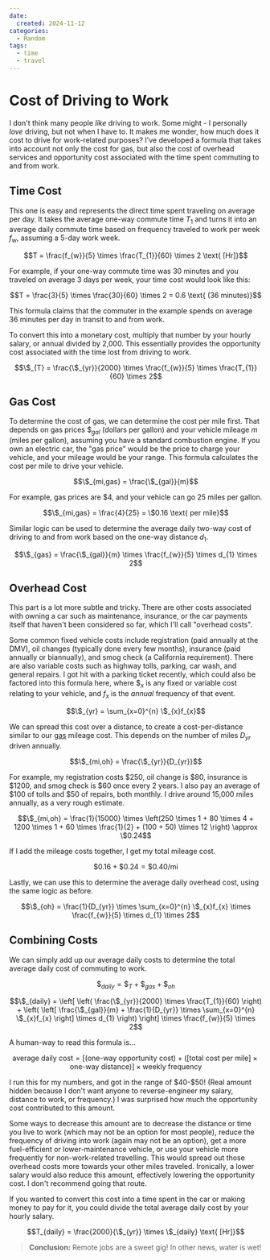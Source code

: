 ```yaml
---
date:
  created: 2024-11-12
categories:
  - Random
tags:
  - time
  - travel
---
```

# Cost of Driving to Work

I don't think many people *like* driving to work. Some might - I personally *love* driving, but not when I have to. It makes me wonder, how much does it cost to drive for work-related purposes? I've developed a formula that takes into account not only the cost for gas, but also the cost of overhead services and opportunity cost associated with the time spent commuting to and from work.

<!-- more -->

## Time Cost

This one is easy and represents the direct time spent traveling on average per day. It takes the average one-way commute time $T_{1}$ and turns it into an average daily commute time based on frequency traveled to work per week $f_{w}$, assuming a 5-day work week.

$$T = \frac{f_{w}}{5} \times \frac{T_{1}}{60} \times 2 \text{ [Hr]}$$

For example, if your one-way commute time was 30 minutes and you traveled on average 3 days per week, your time cost would look like this:

$$T = \frac{3}{5} \times \frac{30}{60} \times 2 = 0.6 \text{ (36 minutes)}$$

This formula claims that the commuter in the example spends on average 36 minutes per day in transit to and from work.

To convert this into a monetary cost, multiply that number by your hourly salary, or annual divided by 2,000. This essentially provides the opportunity cost associated with the time lost from driving to work.

$$\$_{T} = \frac{\$_{yr}}{2000} \times \frac{f_{w}}{5} \times \frac{T_{1}}{60} \times 2$$

## Gas Cost

To determine the cost of gas, we can determine the cost per mile first. That depends on gas prices $\$_{gal}$ (dollars per gallon) and your vehicle mileage $m$ (miles per gallon), assuming you have a standard combustion engine. If you own an electric car, the "gas price" would be the price to charge your vehicle, and your mileage would be your range. This formula calculates the cost per mile to drive your vehicle.

$$\$_{mi,gas} = \frac{\$_{gal}}{m}$$

For example, gas prices are $4, and your vehicle can go 25 miles per gallon.

$$\$_{mi,gas} = \frac{4}{25} = \$0.16 \text{ per mile}$$

Similar logic can be used to determine the average daily two-way cost of driving to and from work based on the one-way distance $d_{1}$.

$$\$_{gas} = \frac{\$_{gal}}{m} \times \frac{f_{w}}{5} \times d_{1} \times 2$$

## Overhead Cost

This part is a lot more subtle and tricky. There are other costs associated with owning a car such as maintenance, insurance, or the car payments itself that haven't been considered so far, which I'll call "overhead costs".

Some common fixed vehicle costs include registration (paid annually at the DMV), oil changes (typically done every few months), insurance (paid annually or biannually), and smog check (a California requirement). There are also variable costs such as highway tolls, parking, car wash, and general repairs. I got hit with a parking ticket recently, which could also be factored into this formula here, where $\$_{x}$ is any fixed or variable cost relating to your vehicle, and $f_{x}$ is the *annual* frequency of that event.

$$\$_{yr} = \sum_{x=0}^{n} \$_{x}f_{x}$$

We can spread this cost over a distance, to create a cost-per-distance similar to our [gas](#gas-cost) mileage cost. This depends on the number of miles $D_{yr}$ driven annually.

$$\$_{mi,oh} = \frac{\$_{yr}}{D_{yr}}$$

For example, my registration costs \$250, oil change is \$80, insurance is \$1200, and smog check is \$60 once every 2 years. I also pay an average of \$100 of tolls and \$50 of repairs, both monthly. I drive around 15,000 miles annually, as a very rough estimate.

$$\$_{mi,oh} = \frac{1}{15000} \times \left(250 \times 1 + 80 \times 4 + 1200 \times 1 + 60 \times \frac{1}{2} + (100 + 50) \times 12 \right) \approx \$0.24$$

If I add the mileage costs together, I get my total mileage cost.

$$\$0.16 + \$0.24 = \$0.40/\text{mi}$$

Lastly, we can use this to determine the average daily overhead cost, using the same logic as before.

$$\$_{oh} = \frac{1}{D_{yr}} \times \sum_{x=0}^{n} \$_{x}f_{x} \times \frac{f_{w}}{5} \times d_{1} \times 2$$

## Combining Costs

We can simply add up our average daily costs to determine the total average daily cost of commuting to work.

$$\$_{daily} = \$_{T} + \$_{gas} + \$_{oh}$$

$$\$_{daily} = \left[ \left( \frac{\$_{yr}}{2000} \times \frac{T_{1}}{60} \right) + \left( \left[ \frac{\$_{gal}}{m} + \frac{1}{D_{yr}} \times \sum_{x=0}^{n} \$_{x}f_{x} \right] \times d_{1} \right) \right] \times \frac{f_{w}}{5} \times 2$$

A human-way to read this formula is...

$$\text{average daily cost} = \left[ \left( \text{one-way opportunity cost} \right) + \left( \left[ \text{total cost per mile} \right] \times \text{one-way distance} \right) \right] \times \text{weekly frequency}$$

I run this for my numbers, and got in the range of \$40-\$50! (Real amount hidden because I don't want anyone to reverse-engineer my salary, distance to work, or frequency.) I was surprised how much the opportunity cost contributed to this amount.

Some ways to decrease this amount are to decrease the distance or time you live to work (which may not be an option for most people), reduce the frequency of driving into work (again may not be an option), get a more fuel-efficient or lower-maintenance vehicle, or use your vehicle more frequently for non-work-related travelling. This would spread out those overhead costs more towards your other miles traveled. Ironically, a lower salary would also reduce this amount, effectively lowering the opportunity cost. I don't recommend going that route.

If you wanted to convert this cost into a time spent in the car or making money to pay for it, you could divide the total average daily cost by your hourly salary.

$$T_{daily} = \frac{2000}{\$_{yr}} \times \$_{daily} \text{ [Hr]}$$

> **Conclusion:** Remote jobs are a sweet gig! In other news, water is wet!